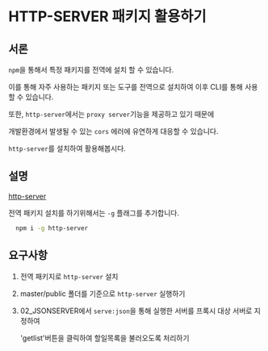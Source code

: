 # HTTP-SERVER 패키지 활용하기

## 서론

`npm`을 통해서 특정 패키지를 전역에 설치 할 수 있습니다.

이를 통해 자주 사용하는 패키지 또는 도구를 전역으로 설치하여 이후 CLI를 통해 사용할 수 있습니다. 

또한, `http-server`에서는 `proxy server`기능을 제공하고 있기 때문에

개발환경에서 발생될 수 있는 `cors` 에러에 유연하게 대응할 수 있습니다.

`http-server`를 설치하여 활용해봅시다.

## 설명

[http-server](https://www.npmjs.com/package/http-server)

전역 패키지 설치를 하기위해서는 `-g` 플래그를 추가합니다.

```bash
  npm i -g http-server
```

## 요구사항

1. 전역 패키지로 `http-server` 설치

2. master/public 폴더를 기준으로 `http-server` 실행하기

3. 02_JSONSERVER에서 `serve:json`을 통해 실행한 서버를 프록시 대상 서버로 지정하여

   'getlist'버튼을 클릭하여 할일목록을 불러오도록 처리하기